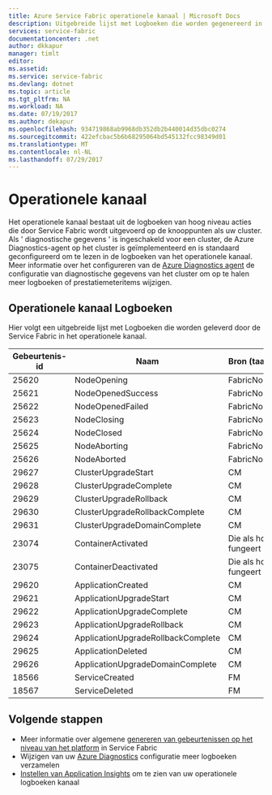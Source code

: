 ```yaml
---
title: Azure Service Fabric operationele kanaal | Microsoft Docs
description: Uitgebreide lijst met Logboeken die worden gegenereerd in de operationele kanaal van Azure Service Fabric-clusters.
services: service-fabric
documentationcenter: .net
author: dkkapur
manager: timlt
editor: 
ms.assetid: 
ms.service: service-fabric
ms.devlang: dotnet
ms.topic: article
ms.tgt_pltfrm: NA
ms.workload: NA
ms.date: 07/19/2017
ms.author: dekapur
ms.openlocfilehash: 934719868ab9968db352db2b440014d35dbc0274
ms.sourcegitcommit: 422efcbac5b6b68295064bd545132fcc98349d01
ms.translationtype: MT
ms.contentlocale: nl-NL
ms.lasthandoff: 07/29/2017
---
```

# <a name="operational-channel"></a>Operationele kanaal 

Het operationele kanaal bestaat uit de logboeken van hoog niveau acties die door Service Fabric wordt uitgevoerd op de knooppunten als uw cluster. Als ' diagnostische gegevens ' is ingeschakeld voor een cluster, de Azure Diagnostics-agent op het cluster is geïmplementeerd en is standaard geconfigureerd om te lezen in de logboeken van het operationele kanaal. Meer informatie over het configureren van de [Azure Diagnostics agent](service-fabric-diagnostics-event-aggregation-wad.md) de configuratie van diagnostische gegevens van het cluster om op te halen meer logboeken of prestatiemeteritems wijzigen. 

## <a name="operational-channel-logs"></a>Operationele kanaal Logboeken 

Hier volgt een uitgebreide lijst met Logboeken die worden geleverd door de Service Fabric in het operationele kanaal. 

| Gebeurtenis-id | Naam | Bron (taak) | Niveau |
| --- | --- | --- | --- |
| 25620 | NodeOpening | FabricNode | Informatief |
| 25621 | NodeOpenedSuccess | FabricNode | Informatief |
| 25622 | NodeOpenedFailed | FabricNode | Informatief |
| 25623 | NodeClosing | FabricNode | Informatief |
| 25624 | NodeClosed | FabricNode | Informatief |
| 25625 | NodeAborting | FabricNode | Informatief |
| 25626 | NodeAborted | FabricNode | Informatief |
| 29627 | ClusterUpgradeStart | CM | Informatief |
| 29628 | ClusterUpgradeComplete | CM | Informatief |
| 29629 | ClusterUpgradeRollback | CM | Informatief |
| 29630 | ClusterUpgradeRollbackComplete | CM | Informatief |
| 29631 | ClusterUpgradeDomainComplete | CM | Informatief |
| 23074 | ContainerActivated | Die als host fungeert | Informatief |
| 23075 | ContainerDeactivated | Die als host fungeert | Informatief |
| 29620 | ApplicationCreated | CM | Informatief |
| 29621 | ApplicationUpgradeStart | CM | Informatief |
| 29622 | ApplicationUpgradeComplete | CM | Informatief |
| 29623 | ApplicationUpgradeRollback | CM | Informatief |
| 29624 | ApplicationUpgradeRollbackComplete | CM | Informatief |
| 29625 | ApplicationDeleted | CM | Informatief |
| 29626 | ApplicationUpgradeDomainComplete | CM | Informatief |
| 18566 | ServiceCreated | FM | Informatief |
| 18567 | ServiceDeleted | FM | Informatief |

## <a name="next-steps"></a>Volgende stappen

* Meer informatie over algemene [genereren van gebeurtenissen op het niveau van het platform](service-fabric-diagnostics-event-generation-infra.md) in Service Fabric
* Wijzigen van uw [Azure Diagnostics](service-fabric-diagnostics-event-aggregation-wad.md) configuratie meer logboeken verzamelen
* [Instellen van Application Insights](service-fabric-diagnostics-event-analysis-appinsights.md) om te zien van uw operationele logboeken kanaal
